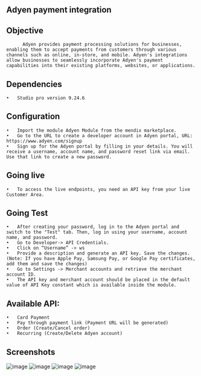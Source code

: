 ##    Adyen payment integration
## Objective
          Adyen provides payment processing solutions for businesses, enabling them to accept payments from customers through various channels such as online, in-store, and mobile. Adyen's integrations allow businesses to seamlessly incorporate Adyen's payment capabilities into their existing platforms, websites, or applications.
## Dependencies 
    •	Studio pro version 9.24.6
## Configuration
    •	Import the module Adyen Module from the mendix marketplace.
    •	Go to the URL to create a developer account in Adyen portal, URL: https://www.adyen.com/signup
    •	Sign up for the Adyen portal by filling in your details. You will receive a username, account name, and password reset link via email. Use that link to create a new password.
## Going live
    •	To access the live endpoints, you need an API key from your live Customer Area.
## Going Test
    •	After creating your password, log in to the Adyen portal and switch to the "Test" tab. Then, log in using your username, account name, and password.
    •	Go to Developer-> API Credentials.
    •	Click on “Username” -> ws
    •	Provide a description and generate an API key. Save the changes. (Note: If you have Apple Pay, Samsung Pay, or Google Pay certificates, add them and save the changes)
    •	Go to Settings -> Merchant accounts and retrieve the merchant account ID.
    •	The API key and merchant account should be placed in the default value of API Key constant which is available inside the module.
## Available API:
    •	Card Payment
    •	Pay through payment link (Payment URL will be generated)
    •	Order (Create/Cancel order)
    •	Recurring (Create/Delete Adyen account)
## Screenshots
![image](https://github.com/Moulidharan07/Adyen-payment/assets/119506038/aea85fff-b4c6-44e2-8c34-4bd143a3ff49)
![image](https://github.com/Moulidharan07/Adyen-payment/assets/119506038/d925bad6-e463-4e0b-821e-778e314336f1)
![image](https://github.com/Moulidharan07/Adyen-payment/assets/119506038/7f51b65f-0e64-40dd-9e09-55424dd74a75)
![image](https://github.com/Moulidharan07/Adyen-payment/assets/119506038/333e38e1-3f7b-4314-9fee-d505846c3afe)




 
 

 
 
